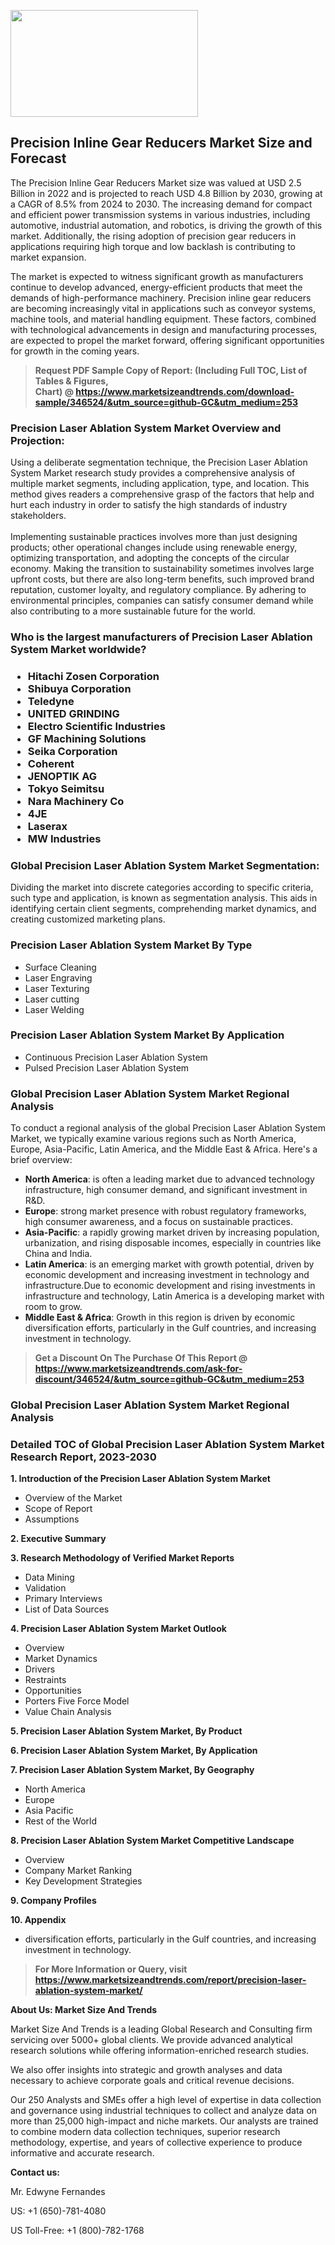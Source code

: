 <p><img class="alignnone size-medium wp-image-20088" src="https://ffe5etoiles.com/wp-content/uploads/2024/12/MST1-300x171.png" alt="" width="300" height="171" /></p><h2>Precision Inline Gear Reducers Market Size and Forecast</h2><p>The Precision Inline Gear Reducers Market size was valued at USD 2.5 Billion in 2022 and is projected to reach USD 4.8 Billion by 2030, growing at a CAGR of 8.5% from 2024 to 2030. The increasing demand for compact and efficient power transmission systems in various industries, including automotive, industrial automation, and robotics, is driving the growth of this market. Additionally, the rising adoption of precision gear reducers in applications requiring high torque and low backlash is contributing to market expansion.</p><p>The market is expected to witness significant growth as manufacturers continue to develop advanced, energy-efficient products that meet the demands of high-performance machinery. Precision inline gear reducers are becoming increasingly vital in applications such as conveyor systems, machine tools, and material handling equipment. These factors, combined with technological advancements in design and manufacturing processes, are expected to propel the market forward, offering significant opportunities for growth in the coming years.</p></p><blockquote id="" class=""><strong>Request PDF Sample Copy of Report: (Including Full TOC, List of Tables &amp; Figures, Chart)&nbsp;@&nbsp;<strong><a href="https://www.marketsizeandtrends.com/download-sample/346524/&utm_source=github-GC&utm_medium=253" target="_blank">https://www.marketsizeandtrends.com/download-sample/346524/&utm_source=github-GC&utm_medium=253</a></strong></strong></blockquote><h3 id="" class="">Precision Laser Ablation System Market&nbsp;Overview and Projection:</h3><p id="" class="">Using a deliberate segmentation technique, the Precision Laser Ablation System Market research study provides a comprehensive analysis of multiple market segments, including application, type, and location. This method gives readers a comprehensive grasp of the factors that help and hurt each industry in order to satisfy the high standards of industry stakeholders. <br /> <br />Implementing sustainable practices involves more than just designing products; other operational changes include using renewable energy, optimizing transportation, and adopting the concepts of the circular economy. Making the transition to sustainability sometimes involves large upfront costs, but there are also long-term benefits, such improved brand reputation, customer loyalty, and regulatory compliance. By adhering to environmental principles, companies can satisfy consumer demand while also contributing to a more sustainable future for the world.</p><h3 id="" class="">Who is the largest manufacturers of&nbsp;Precision Laser Ablation System Market worldwide?</h3><h3 class=""><p><ul><li>Hitachi Zosen Corporation </li><li> Shibuya Corporation </li><li> Teledyne </li><li> UNITED GRINDING </li><li> Electro Scientific Industries </li><li> GF Machining Solutions </li><li> Seika Corporation </li><li> Coherent </li><li> JENOPTIK AG </li><li> Tokyo Seimitsu </li><li> Nara Machinery Co </li><li> 4JE </li><li> Laserax </li><li> MW Industries</li></ul></p></h3><h3 id="" class="">Global&nbsp;Precision Laser Ablation System Market Segmentation:</h3><p id="" class="">Dividing the market into discrete categories according to specific criteria, such type and application, is known as segmentation analysis. This aids in identifying certain client segments, comprehending market dynamics, and creating customized marketing plans.</p><h3 id="" class="">Precision Laser Ablation System Market&nbsp;By Type</h3><p><p><ul><li>Surface Cleaning</li><li> Laser Engraving</li><li> Laser Texturing</li><li> Laser cutting</li><li> Laser Welding</p></li></ul></p></p><h3 id="" class="">Precision Laser Ablation System Market&nbsp;By Application</h3><p class=""><p><ul><li>Continuous Precision Laser Ablation System</li><li> Pulsed Precision Laser Ablation System</li></ul></p></p><h3 id="" class="">Global Precision Laser Ablation System Market Regional Analysis</h3><p id="" class="">To conduct a regional analysis of the global Precision Laser Ablation System Market, we typically examine various regions such as North America, Europe, Asia-Pacific, Latin America, and the Middle East &amp; Africa. Here's a brief overview:</p><ul><li><strong>North America</strong>: is often a leading market due to advanced technology infrastructure, high consumer demand, and significant investment in R&amp;D.</li><li><strong>Europe</strong>: strong market presence with robust regulatory frameworks, high consumer awareness, and a focus on sustainable practices.</li><li><strong>Asia-Pacific</strong>: a rapidly growing market driven by increasing population, urbanization, and rising disposable incomes, especially in countries like China and India.</li><li><strong>Latin America</strong>: is an emerging market with growth potential, driven by economic development and increasing investment in technology and infrastructure.Due to economic development and rising investments in infrastructure and technology, Latin America is a developing market with room to grow.</li><li><strong>Middle East &amp; Africa</strong>: Growth in this region is driven by economic diversification efforts, particularly in the Gulf countries, and increasing investment in technology.</li></ul><blockquote id="" class=""><strong>Get a Discount On The Purchase Of This Report @ <strong><a href="https://www.marketsizeandtrends.com/ask-for-discount/346524/&utm_source=github-GC&utm_medium=253" target="_blank">https://www.marketsizeandtrends.com/ask-for-discount/346524/&utm_source=github-GC&utm_medium=253</a></strong></strong></blockquote><h3 id="" class="">Global Precision Laser Ablation System Market Regional Analysis</h3><h3 id="" class="">Detailed TOC of Global Precision Laser Ablation System Market Research Report, 2023-2030</h3><p id="" class=""><strong>1. Introduction of the Precision Laser Ablation System Market</strong></p><ul><li>Overview of the Market</li><li>Scope of Report</li><li>Assumptions</li></ul><p id="" class=""><strong>2. Executive Summary</strong></p><p id="" class=""><strong>3. Research Methodology of Verified Market Reports</strong></p><ul><li>Data Mining</li><li>Validation</li><li>Primary Interviews</li><li>List of Data Sources</li></ul><p id="" class=""><strong>4. Precision Laser Ablation System Market Outlook</strong></p><ul><li>Overview</li><li>Market Dynamics</li><li>Drivers</li><li>Restraints</li><li>Opportunities</li><li>Porters Five Force Model</li><li>Value Chain Analysis</li></ul><p id="" class=""><strong>5. Precision Laser Ablation System Market, By Product</strong></p><p id="" class=""><strong>6. Precision Laser Ablation System Market, By Application</strong></p><p id="" class=""><strong>7. Precision Laser Ablation System Market, By Geography</strong></p><ul><li>North America</li><li>Europe</li><li>Asia Pacific</li><li>Rest of the World</li></ul><p id="" class=""><strong>8. Precision Laser Ablation System Market Competitive Landscape</strong></p><ul><li>Overview</li><li>Company Market Ranking</li><li>Key Development Strategies</li></ul><p id="" class=""><strong>9. Company Profiles</strong></p><p id="" class=""><strong>10. Appendix</strong></p><ul><li>diversification efforts, particularly in the Gulf countries, and increasing investment in technology.</li></ul><blockquote id="" class=""><strong>For More Information or Query, visit <strong><strong><a href="https://www.marketsizeandtrends.com/report/precision-laser-ablation-system-market/" target="_blank">https://www.marketsizeandtrends.com/report/precision-laser-ablation-system-market/</a></strong></strong></strong></blockquote><p id="" class=""><strong>About Us: Market Size And Trends</strong></p><p id="" class="">Market Size And Trends is a leading Global Research and Consulting firm servicing over 5000+ global clients. We provide advanced analytical research solutions while offering information-enriched research studies.</p><p id="" class="">We also offer insights into strategic and growth analyses and data necessary to achieve corporate goals and critical revenue decisions.</p><p id="" class="">Our 250 Analysts and SMEs offer a high level of expertise in data collection and governance using industrial techniques to collect and analyze data on more than 25,000 high-impact and niche markets. Our analysts are trained to combine modern data collection techniques, superior research methodology, expertise, and years of collective experience to produce informative and accurate research.</p><p id="" class=""><strong>Contact us:</strong></p><p id="" class="">Mr. Edwyne Fernandes</p><p id="" class="">US: +1 (650)-781-4080</p><p id="" class="">US Toll-Free: +1 (800)-782-1768</p>
